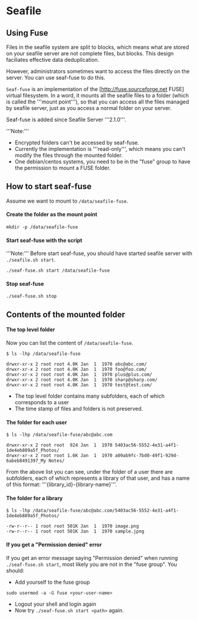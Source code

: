 # Seafile
## Using Fuse

Files in the seafile system are split to blocks, which means what are stored on your seafile server are not complete files, but blocks. This design faciliates effective data deduplication.

However, administrators sometimes want to access the files directly on the server. You can use seaf-fuse to do this.

`Seaf-fuse` is an implementation of the [http://fuse.sourceforge.net FUSE] virtual filesystem. In a word, it mounts all the seafile files to a folder (which is called the '''mount point'''), so that you can access all the files managed by seafile server, just as you access a normal folder on your server.

Seaf-fuse is added since Seafile Server '''2.1.0'''.

'''Note:'''
* Encrypted folders can't be accessed by seaf-fuse.
* Currently the implementation is '''read-only''', which means you can't modify the files through the mounted folder.
* One debian/centos systems, you need to be in the "fuse" group to have the permission to mount a FUSE folder.

## How to start seaf-fuse

Assume we want to mount to `/data/seafile-fuse`.

#### Create the folder as the mount point

```
mkdir -p /data/seafile-fuse
```

#### Start seaf-fuse with the script

'''Note:''' Before start seaf-fuse, you should have started seafile server with `./seafile.sh start`.

```
./seaf-fuse.sh start /data/seafile-fuse
```

#### Stop seaf-fuse

```
./seaf-fuse.sh stop
```

## Contents of the mounted folder

#### The top level folder

Now you can list the content of `/data/seafile-fuse`.

```
$ ls -lhp /data/seafile-fuse

drwxr-xr-x 2 root root 4.0K Jan  1  1970 abc@abc.com/
drwxr-xr-x 2 root root 4.0K Jan  1  1970 foo@foo.com/
drwxr-xr-x 2 root root 4.0K Jan  1  1970 plus@plus.com/
drwxr-xr-x 2 root root 4.0K Jan  1  1970 sharp@sharp.com/
drwxr-xr-x 2 root root 4.0K Jan  1  1970 test@test.com/
```

* The top level folder contains many subfolders, each of which corresponds to a user
* The time stamp of files and folders is not preserved.

#### The folder for each user

```
$ ls -lhp /data/seafile-fuse/abc@abc.com

drwxr-xr-x 2 root root  924 Jan  1  1970 5403ac56-5552-4e31-a4f1-1de4eb889a5f_Photos/
drwxr-xr-x 2 root root 1.6K Jan  1  1970 a09ab9fc-7bd0-49f1-929d-6abeb8491397_My Notes/
```

From the above list you can see, under the folder of a user there are subfolders, each of which represents a library of that user, and has a name of this format: '''{library_id}-{library-name}'''.

#### The folder for a library

```
$ ls -lhp /data/seafile-fuse/abc@abc.com/5403ac56-5552-4e31-a4f1-1de4eb889a5f_Photos/

-rw-r--r-- 1 root root 501K Jan  1  1970 image.png
-rw-r--r-- 1 root root 501K Jan  1  1970 sample.jpng
```

#### If you get a "Permission denied" error

If you get an error message saying "Permission denied" when running `./seaf-fuse.sh start`, most likely you are not in the "fuse group". You should:

* Add yourself to the fuse group
```
sudo usermod -a -G fuse <your-user-name>
```
* Logout your shell and login again
* Now try `./seaf-fuse.sh start <path>` again.
